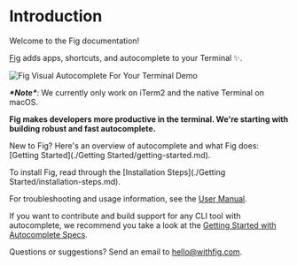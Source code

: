 # Introduction

Welcome to the Fig documentation!

[Fig](https://withfig.com?ref=github_fig) adds apps, shortcuts, and autocomplete to your Terminal ✨.

![Fig Visual Autocomplete For Your Terminal Demo](https://withfig.com/video/demos/autocomplete/autocomplete_demo_for_email.gif)

***\*Note\****: We currently only work on iTerm2 and the native Terminal on macOS.



**Fig makes developers more productive in the terminal. We're starting with building robust and fast autocomplete.**

New to Fig? Here's an overview of autocomplete and what Fig does: [Getting Started](./Getting Started/getting-started.md).

To install Fig, read through the [Installation Steps](./Getting Started/installation-steps.md).

For troubleshooting and usage information, see the [User Manual](./Support/guide.md).

If you want to contribute and build support for any CLI tool with autocomplete, we recommend you take a look at the [Getting Started with Autocomplete Specs](./Autocomplete/getting-started).





Questions or suggestions? Send an email to [hello@withfig.com](mailto:hello@withfig.com).